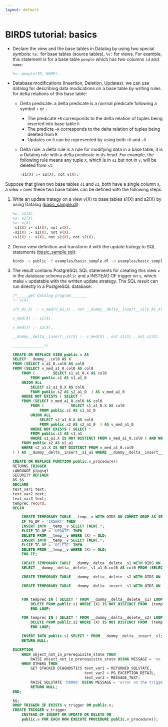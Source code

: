```yaml
---
layout: default
---
```


# BIRDS tutorial: basics

* Declare the view and the base tables in Datalog by using two special symbols: `%s:` for base tables (source tables), `%v:` for views. For example, this statement is for a base table `people` which has two columns `id` and `name`:

    ```prolog
    %s: people(ID, NAME).
    ```
* Database modifications (Insertion, Deletion, Updates): we can use datalog for describing data modications on a base table by writing rules for delta relations of this base table:
  * Delta predicate: a delta predicate is a normal predicate following a symbol `+` or `-`
    * The predicate `+R` corresponds to the delta relation of tuples being inserted into base table `R`
    * The predicte `−R` corresponds to the delta relation of tuples being deleted from `R`
    * Updates on `R` can be represented by using both `+R` and `-R`
  * Delta rule: a delta rule is a rule for modifying data in a base table, it is a Datalog rule with a delta predicate in its head. For example, the following rule means any tuple `X`, which is in `s1` but not in `v`, will be deleted from `s1`:

    ```prolog
    -s1(X) :- s1(X), not v(X).
    ```

Suppose that given two base tables `s1` and `s2`, both have a single column `X`, a view `v` over these two base tables can be defined with the following steps:

1. Write an update trategy on a view v(X) to base tables s1(X) and s2(X) by using Datalog ([basic_sample.dl]({{site.github.repository_url}}/tree/master/examples/basic_sample.dl)):

    ```prolog
    %s: s1(X).
    %s: s2(X).
    %v: v(X).
    -s1(X) :- s1(X), not v(X).
    -s2(X) :- s2(X), not v(X).
    +s1(X) :- v(X), not s1(X), not s2(X).
    ```

1. Derive view definition and transform it with the update trategy to SQL statements ([basic_sample.sql]({{site.github.repository_url}}/tree/master/examples/basic_sample.sql)):
    ```bash
    birds -s public -f examples/basic_sample.dl -o examples/basic_sample.sql
    ```

1. The result contains PostgreSQL SQL statements for creating this view `v` in the database schema `public` and a INSTEAD OF trigger on `v`, which make `v` updatable with the written update strategy. The SQL result can run directly in a PostgreSQL database:

    ```sql
    /*_____get datalog program_______
    ?- v(X).

    v(V_A1_X) :- v_med(V_A1_X) , not __dummy__delta__insert__s1(V_A1_X).

    v_med(X) :- s1(X).

    v_med(X) :- s2(X).

    __dummy__delta__insert__s1(X) :- v_med(X) , not s1(X) , not s2(X).

    ______________*/

    CREATE OR REPLACE VIEW public.v AS
    SELECT __dummy__.col0 AS X
    FROM (SELECT v_a1_0.col0 AS col0
    FROM (SELECT v_med_a1_0.col0 AS col0
        FROM (        SELECT s1_a1_0.X AS col0
            FROM public.s1 AS s1_a1_0
        UNION ALL
            SELECT s2_a1_0.X AS col0
            FROM public.s2 AS s2_a1_0  ) AS v_med_a1_0
        WHERE NOT EXISTS ( SELECT *
        FROM (SELECT v_med_a1_0.col0 AS col0
            FROM (            SELECT s1_a1_0.X AS col0
                FROM public.s1 AS s1_a1_0
            UNION ALL
                SELECT s2_a1_0.X AS col0
                FROM public.s2 AS s2_a1_0  ) AS v_med_a1_0
            WHERE NOT EXISTS ( SELECT *
            FROM public.s1 AS s1_a1
            WHERE s1_a1.X IS NOT DISTINCT FROM v_med_a1_0.col0 ) AND NOT EXISTS ( SELECT *
        FROM public.s2 AS s2_a1
        WHERE s2_a1.X IS NOT DISTINCT FROM v_med_a1_0.col0
    ) ) AS __dummy__delta__insert__s1_a1 WHERE __dummy__delta__insert__s1_a1.col0 IS NOT DISTINCT FROM v_med_a1_0.col0 ) ) AS v_a1_0  ) AS __dummy__;

    CREATE OR REPLACE FUNCTION public.v_procedure()
    RETURNS TRIGGER
    LANGUAGE plpgsql
    SECURITY DEFINER
    AS $$
    DECLARE
    text_var1 text;
    text_var2 text;
    text_var3 text;
    temprec record;
    BEGIN

        CREATE TEMPORARY TABLE __temp__v WITH OIDS ON COMMIT DROP AS SELECT * FROM public.v;
        IF TG_OP = 'INSERT' THEN
        INSERT INTO __temp__v SELECT (NEW).*; 
        ELSIF TG_OP = 'UPDATE' THEN
        DELETE FROM __temp__v WHERE (X) = OLD;
        INSERT INTO __temp__v SELECT (NEW).*; 
        ELSIF TG_OP = 'DELETE' THEN
        DELETE FROM __temp__v WHERE (X) = OLD;
        END IF;

        CREATE TEMPORARY TABLE __dummy__delta__delete__s1 WITH OIDS ON COMMIT DROP AS 
        SELECT __dummy__delta__delete__s1_a1_0.col0 AS col0 FROM (SELECT s1_a1_0.X AS col0 FROM public.s1 AS s1_a1_0 WHERE NOT EXISTS ( SELECT * FROM (SELECT __temp__v_a1_0.X AS col0 FROM __temp__v AS __temp__v_a1_0  ) AS v_a1 WHERE v_a1.col0 IS NOT DISTINCT FROM s1_a1_0.X ) ) AS __dummy__delta__delete__s1_a1_0  ;

        CREATE TEMPORARY TABLE __dummy__delta__delete__s2 WITH OIDS ON COMMIT DROP AS SELECT __dummy__delta__delete__s2_a1_0.col0 AS col0 FROM (SELECT s2_a1_0.X AS col0 FROM public.s2 AS s2_a1_0 WHERE NOT EXISTS ( SELECT * FROM (SELECT __temp__v_a1_0.X AS col0 FROM __temp__v AS __temp__v_a1_0  ) AS v_a1 WHERE v_a1.col0 IS NOT DISTINCT FROM s2_a1_0.X ) ) AS __dummy__delta__delete__s2_a1_0  ;

        CREATE TEMPORARY TABLE __dummy__delta__insert__s1 WITH OIDS ON COMMIT DROP AS SELECT __dummy__delta__insert__s1_a1_0.col0 AS col0 FROM (SELECT v_a1_0.col0 AS col0 FROM (SELECT __temp__v_a1_0.X AS col0 FROM __temp__v AS __temp__v_a1_0  ) AS v_a1_0 WHERE NOT EXISTS ( SELECT * FROM public.s1 AS s1_a1 WHERE s1_a1.X IS NOT DISTINCT FROM v_a1_0.col0 ) AND NOT EXISTS ( SELECT * FROM public.s2 AS s2_a1 WHERE s2_a1.X IS NOT DISTINCT FROM v_a1_0.col0 ) ) AS __dummy__delta__insert__s1_a1_0  ; 


        FOR temprec IN ( SELECT * FROM __dummy__delta__delete__s1) LOOP 
            DELETE FROM public.s1 WHERE (X) IS NOT DISTINCT FROM  (temprec.col0);
            END LOOP;

        FOR temprec IN ( SELECT * FROM __dummy__delta__delete__s2) LOOP 
            DELETE FROM public.s2 WHERE (X) IS NOT DISTINCT FROM  (temprec.col0);
            END LOOP;

        INSERT INTO public.s1 SELECT * FROM __dummy__delta__insert__s1;
        RETURN NULL;

    EXCEPTION
        WHEN object_not_in_prerequisite_state THEN
            RAISE object_not_in_prerequisite_state USING MESSAGE = 'no permission to insert or update or delete from public.v';
        WHEN OTHERS THEN
            GET STACKED DIAGNOSTICS text_var1 = RETURNED_SQLSTATE,
                                    text_var2 = PG_EXCEPTION_DETAIL,
                                    text_var3 = MESSAGE_TEXT;
            RAISE SQLSTATE 'DA000' USING MESSAGE = 'error on the trigger of public.v ; error code: ' || text_var1 || ' ; ' || text_var2 ||' ; ' || text_var3;
            RETURN NULL;
    END;
    
    $$;
    DROP TRIGGER IF EXISTS v_trigger ON public.v;
    CREATE TRIGGER v_trigger
        INSTEAD OF INSERT OR UPDATE OR DELETE ON
        public.v FOR EACH ROW EXECUTE PROCEDURE public.v_procedure();
    ```